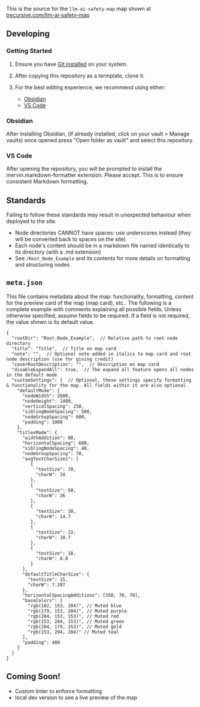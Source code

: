 This is the source for the `llm-ai-safety-map` map shown at [trecursive.com/llm-ai-safety-map](https://trecursive.com/llm-ai-safety-map)

## Developing

### Getting Started

1. Ensure you have [Git installed](https://git-scm.com/book/en/v2/Getting-Started-Installing-Git) on your system.

2. After copying this repository as a termplate, clone it.

3. For the best editing experience, we recommend using either:
   - [Obsidian](https://obsidian.md)
   - [VS Code](https://code.visualstudio.com)

### Obsidian

After installing Obsidian, (if already installed, click on your vault > Manage vaults) once opened press "Open folder as vault" and select this repository.

### VS Code

After opening the repository, you will be prompted to install the mervin.markdown-formatter extension. Please accept. This is to ensure consistent Markdown formatting.

## Standards

Failing to follow these standards may result in unexpected behaviour when deployed to the site.

- Node directories CANNOT have spaces: use underscores instead (they will be converted back to spaces on the site)
- Each node's content should be in a markdown file named identically to its directory (with a .md extension)
- See `/Root_Node_Example` and its contents for more details on formatting and structuring nodes

## `meta.json`

This file contains metadata about the map: functionality, formatting, content for the preview card of the map (map card), etc.. The following is a complete example with comments explaining all possible fields. Unless otherwise specified, assume fields to be required. If a field is not required, the value shown is its default value.

```json5
{
  "rootDir": "Root_Node_Example",  // Relative path to root node directory
  "title": "Title",  // Title on map card
  "note": "",  // Optional note added in italics to map card and root node description (use for giving credit)
  "coverRootDescription": "",  // Description on map card
  "disableExpandAll": true,  // The expand all feature opens all nodes in the default mode
  "customSettings": {  // Optional, these settings specify formatting & functionality for the map. All fields within it are also optional
    "defaultMode": {
      "nodeWidth": 2600,
      "nodeHeight": 1400,
      "verticalSpacing": 250,
      "siblingNodeSpacing": 500,
      "nodeGroupSpacing": 600,
      "padding": 1000
    },
    "titlesMode": {
      "widthAddition": 80,
      "horizontalSpacing": 600,
      "siblingNodeSpacing": 40,
      "nodeGroupSpacing": 70,
      "avgTextCharSizes": [
         {
           "textSize": 70,
           "charW": 34
         },
         {
           "textSize": 50,
           "charW": 26
         },
         {
           "textSize": 30,
           "charW": 14.7
         },
         {
           "textSize": 22,
           "charW": 10.7
         },
         {
           "textSize": 18,
           "charW": 8.8
         }
      ],
      "defaultTitleCharSize": {
        "textSize": 15,
        "charW": 7.287
      },
      "horizontalSpacingAdditions": [350, 70, 70],
      "baseColors": [
        "rgb(102, 153, 204)", // Muted blue
        "rgb(179, 153, 204)", // Muted purple
        "rgb(204, 153, 153)", // Muted red
        "rgb(153, 204, 153)", // Muted green
        "rgb(204, 179, 153)", // Muted gold
        "rgb(153, 204, 204)" // Muted teal
      ],
      "padding": 400
    }
  }
}
```

## Coming Soon!

- Custom linter to enforce formatting
- local dev version to see a live preview of the map
